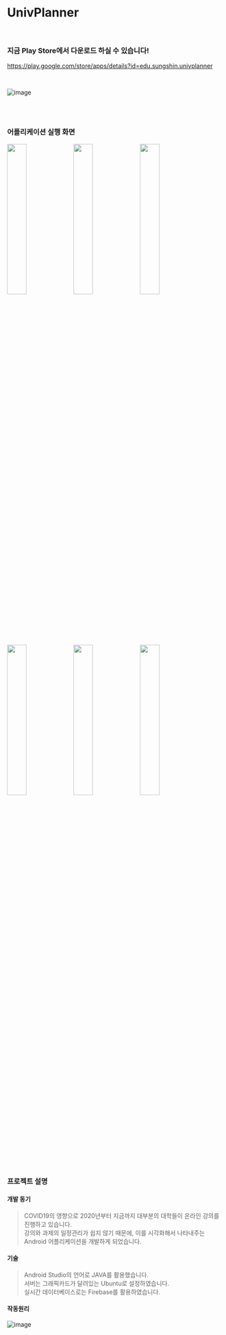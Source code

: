 # UnivPlanner

<br/>

### 지금 Play Store에서 다운로드 하실 수 있습니다!
https://play.google.com/store/apps/details?id=edu.sungshin.univplanner

<br/>

![image](https://user-images.githubusercontent.com/59546818/133485698-2aa71f7c-f013-4ed2-8c13-957a70134a8e.png)

<br/><br/>

### 어플리케이션 실행 화면

<img src = "https://user-images.githubusercontent.com/59546818/132950720-13f475a9-4e86-4433-bc42-9ccd1155fe7a.png"
  width="30%" height="30%">
<img src = "https://user-images.githubusercontent.com/59546818/132950723-b7772cb3-68dc-4b2b-8782-f9b46231d6af.png"
  width="30%" height="30%">
<img src = "https://user-images.githubusercontent.com/59546818/132950724-ffbf906a-028c-40f9-a3fb-aac5435226bf.png"
  width="30%" height="30%">
<img src = "https://user-images.githubusercontent.com/59546818/132950726-774c7a0a-7262-4d8b-a53a-d47766cdac71.png"
  width="30%" height="30%">
<img src = "https://user-images.githubusercontent.com/59546818/132950728-672b0ad3-d402-452d-bc3d-862728812205.png"
  width="30%" height="30%">
<img src = "https://user-images.githubusercontent.com/59546818/132950718-1cd847c7-8460-4af6-a397-74ab3387cd0f.png"
  width="30%" height="30%">

<br/><br/>


### 프로젝트 설명
#### 개발 동기
> COVID19의 영향으로 2020년부터 지금까지 대부분의 대학들이 온라인 강의를 진행하고 있습니다.<br/>
> 강의와 과제의 일정관리가 쉽지 않기 때문에, 이를 시각화해서 나타내주는 Android 어플리케이션을 개발하게 되었습니다.<br/>

#### 기술
> Android Studio의 언어로 JAVA를 활용했습니다.<br/>
> 서버는 그래픽카드가 달려있는 Ubuntu로 설정하였습니다. <br/>
> 실시간 데이터베이스로는 Firebase를 활용하였습니다. <br/>


#### 작동원리
![image](https://user-images.githubusercontent.com/59546818/132957784-ed2d72ac-a504-462f-bc46-973fe78c48bb.png)
